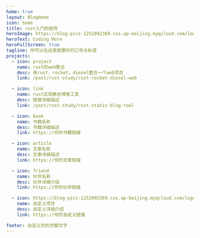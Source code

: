 ```yaml
---
home: true
layout: BlogHome
icon: home
title: rust入门到放弃
heroImage: https://blog-pics-1252092369.cos.ap-beijing.myqcloud.com/logo-blog%20(1).svg
heroText: Coding More
heroFullScreen: true
tagline: 你可以在这里放置你的口号与标语
projects:
  - icon: project
    name: rust的web整合
    desc: 用rust，rocket，diesel整合一个web项目
    link: /post/rust-study/rust-rocket-diesel-web

  - icon: link
    name: rust实现静态博客工具
    desc: 链接详细描述
    link: /post/rust-study/rust-static-blog-tool

  - icon: book
    name: 书籍名称
    desc: 书籍详细描述
    link: https://你的书籍链接

  - icon: article
    name: 文章名称
    desc: 文章详细描述
    link: https://你的文章链接

  - icon: friend
    name: 伙伴名称
    desc: 伙伴详细介绍
    link: https://你的伙伴链接

  - icon: https://blog-pics-1252092369.cos.ap-beijing.myqcloud.com/logo-blog%20(1).svg
    name: 自定义项目
    desc: 自定义详细介绍
    link: https://你的自定义链接

footer: 自定义你的页脚文字
---
```

